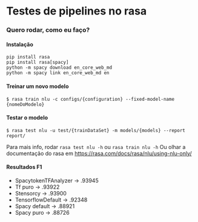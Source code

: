# Testes de pipelines no rasa

### Quero rodar, como eu faço?

#### Instalação
```
pip install rasa
pip install rasa[spacy]
python -m spacy download en_core_web_md
python -m spacy link en_core_web_md en
```

#### Treinar um novo modelo
```
$ rasa train nlu -c configs/{configuration} --fixed-model-name {nomeDoModelo}
```

#### Testar o modelo
```
$ rasa test nlu -u test/{trainDataSet} -m models/{models} --report report/
```

Para mais info, rodar `rasa test nlu -h` ou `rasa train nlu -h`
Ou olhar a documentação do rasa em https://rasa.com/docs/rasa/nlu/using-nlu-only/


#### Resultados F1

- SpacytokenTFAnalyzer -> .93945
- Tf puro -> .93922
- Stensorcy -> .93900
- TensorflowDefault -> .92348
- Spacy default -> .88921
- Spacy  puro -> .88726
